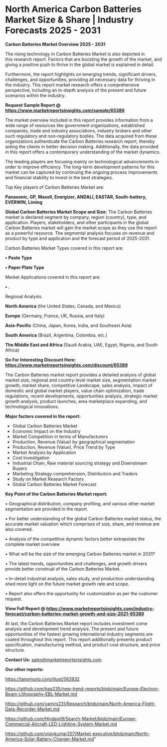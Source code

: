 # North America Carbon Batteries Market Size & Share | Industry Forecasts 2025 - 2031

<Strong> Carbon Batteries Market Overview 2025 - 2031</strong>

The rising technology in Carbon Batteries Market is also depicted in this research report. Factors that are boosting the growth of the market, and giving a positive push to thrive in the global market is explained in detail.

Furthermore, the report highlights on emerging trends, significant drivers, challenges, and opportunities, providing all necessary data for thriving in the industry. This report market research offers a comprehensive perspective, including an in-depth analysis of the present and future scenarios within the industry.

<strong>Request Sample Report @ <a href=https://www.marketreportsinsights.com/sample/65389>https://www.marketreportsinsights.com/sample/65389</a></strong>

The market overview included in this report provides information from a wide range of resources like government organizations, established companies, trade and industry associations, industry brokers and other such regulatory and non-regulatory bodies. The data acquired from these organizations authenticate the Carbon Batteries research report, thereby aiding the clients in better decision making. Additionally, the data provided in this report offers a contemporary understanding of the market dynamics.

The leading players are focusing mainly on technological advancements in order to improve efficiency. The long-term development patterns for this market can be captured by continuing the ongoing process improvements and financial stability to invest in the best strategies.

Top Key players of Carbon Batteries Market are:

<strong>Panasonic, GP, Maxell, Energizer, ANDALI, EASTAR, South-battery, EVERWIN, Liming</strong>

<strong><b>Global Carbon Batteries Market Scope and Size:</b></strong>
The Carbon Batteries market is declared segment by company, region (country), type, and application. Players, stakeholders, and other participants in the global Carbon Batteries market will gain the market scope as they use the report as a powerful resource. The segmental analysis focuses on revenue and product by type and application and the forecast period of 2025-2031.

Carbon Batteries Market Types covered in this report are:

<strong>• Paste Type

• Paper Plate Type</strong>

Market Applications covered in this report are:

<strong>• .</strong> 

Regional Analysis

<strong>North America</strong> (the United States, Canada, and Mexico)

<strong>Europe</strong> (Germany, France, UK, Russia, and Italy)

<strong>Asia-Pacific</strong> (China, Japan, Korea, India, and Southeast Asia)

<strong>South America</strong> (Brazil, Argentina, Colombia, etc.)

<strong>The Middle East and Africa</strong> (Saudi Arabia, UAE, Egypt, Nigeria, and South Africa)

<strong>Go For Interesting Discount Here: <a href=https://www.marketreportsinsights.com/discount/65389>https://www.marketreportsinsights.com/discount/65389</a></strong>

The Carbon Batteries market report provides a detailed analysis of global market size, regional and country-level market size, segmentation market growth, market share, competitive Landscape, sales analysis, impact of domestic and global market players, value chain optimization, trade regulations, recent developments, opportunities analysis, strategic market growth analysis, product launches, area marketplace expanding, and technological innovations.

<strong><b>Major factors covered in the report:</b></strong>
<ul>
  <li>Global Carbon Batteries Market </li>
  <li>Economic Impact on the Industry</li>
  <li>Market Competition in terms of Manufacturers</li>
  <li>Production, Revenue (Value) by geographical segmentation</li>
  <li>Production, Revenue (Value), Price Trend by Type</li>
  <li>Market Analysis by Application</li>
  <li>Cost Investigation</li>
  <li>Industrial Chain, Raw material sourcing strategy and Downstream Buyers</li>
  <li>Marketing Strategy comprehension, Distributors and Traders</li>
  <li>Study on Market Research Factors</li>
  <li>Global Carbon Batteries Market Forecast</li>
</ul>

<strong><b>Key Point of the Carbon Batteries Market report:</b></strong>

• Geographical distribution, company profiling, and various other market segmentation are provided in the report.

• For better understanding of the global Carbon Batteries market status, the accurate market valuation which comprises of size, share, and revenue are also covered.

• Analysis of the competitive dynamic factors better extrapolate the complete market overview

• What will be the size of the emerging Carbon Batteries market in 2031?

• The latest trends, opportunities and challenges, and growth drivers provide better construal of the Carbon Batteries Market.

• In-detail industrial analysis, sales study, and production understanding shed more light on the future market growth rate and scope.

• Report also offers the opportunity for customization as per the customer request.

<strong><b>View Full Report @ <a href=https://www.marketreportsinsights.com/industry-forecast/carbon-batteries-market-growth-and-size-2021-65389>https://www.marketreportsinsights.com/industry-forecast/carbon-batteries-market-growth-and-size-2021-65389</a></b></strong>


At last, the Carbon Batteries Market report includes investment come analysis and development trend analysis. The present and future opportunities of the fastest growing international industry segments are coated throughout this report. This report additionally presents product specification, manufacturing method, and product cost structure, and price structure.

<strong>Contact Us:</strong>
sales@marketreportsinsights.com

<strong>Our other reports:</strong>

<a href=https://tanomuno.com/illust/563932>https://tanomuno.com/illust/563932</a>

<a href=https://github.com/haq235/new-trend-reports/blob/main/Europe-Electron-Beam-Lithography-EBL-Market.md>https://github.com/haq235/new-trend-reports/blob/main/Europe-Electron-Beam-Lithography-EBL-Market.md</a>

<a href=https://github.com/yamini231/Research/blob/main/North-America-Flight-Data-Recorder-Market.md>https://github.com/yamini231/Research/blob/main/North-America-Flight-Data-Recorder-Market.md</a>

<a href=https://github.com/Hindavii9/Search-Market/blob/main/Europe-Commercial-Aircraft-LED-Lighting-System-Market.md>https://github.com/Hindavii9/Search-Market/blob/main/Europe-Commercial-Aircraft-LED-Lighting-System-Market.md</a>

<a href=https://github.com/vijaykumar207/Market-executive/blob/main/North-America-Solar-Battery-Charger-Market.md>https://github.com/vijaykumar207/Market-executive/blob/main/North-America-Solar-Battery-Charger-Market.md</a>"
